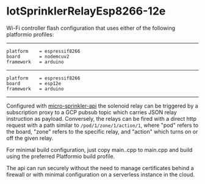 
# IotSprinklerRelayEsp8266-12e

Wi-Fi controller flash configuration that uses either of the following
platformio profiles:

---

    platform    = espressif8266
    board       = nodemcuv2
    framework   = arduino

---

    platform    = espressif8266
    board       = esp12e
    framework   = arduino

---

Configured with [micro-sprinkler-api](https://github.com/wejafoo/iot-sprinkler-relay-esp8266-12e)
the solenoid relay can be triggered by a subscription proxy to a GCP pubsub topic which carries
JSON relay instruction as payload.  Conversely, the relays can be fired with a direct http request 
with a path similar to `/pod/1/zone/1/action/1`, where "pod" refers to the board, "zone" refers to the 
specific relay, and "action" which turns on or off the given relay.

For minimal build configuration, just copy main.<config option>.cpp to main.cpp and build using the 
preferred Platformio build profile.

The api can run securely without the need to manage certificates behind a firewall or with minimal configuration on a serverless
instance in the cloud.

